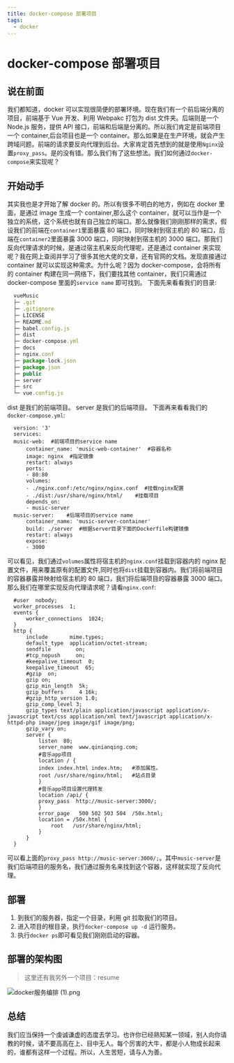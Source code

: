 ```yaml
---
title: docker-compose 部署项目
tags:
  - docker
---
```


# docker-compose 部署项目

## 说在前面

我们都知道，docker 可以实现很简便的部署环境。现在我们有一个前后端分离的项目，前端基于 Vue 开发、利用 Webpakc 打包为 dist 文件夹。后端则是一个 Node.js 服务，提供 API 接口，前端和后端是分离的。所以我们肯定是前端项目一个 container,后台项目也是一个 container。那么如果是在生产环境，就会产生跨域问题。前端的请求要反向代理到后台。大家肯定首先想到的就是使用`Nginx`设置`proxy_pass`。是的没有错。那么我们有了这些想法。我们如何通过`docker-compose`来实现呢？

## 开始动手

其实我也是才开始了解 docker 的。所以有很多不明白的地方，例如在 docker 里面，是通过 image 生成一个 container,那么这个 container，就可以当作是一个独立的系统，这个系统也就有自己独立的端口。那么就像我们刚刚那样的需求，假设我们的前端在`container1`里面暴露 80 端口，同时映射到宿主机的 80 端口，后端在`container2`里面暴露 3000 端口，同时映射到宿主机的 3000 端口。那我们反向代理请求的时候，是通过宿主机来反向代理呢，还是通过 container 来实现呢？我在网上查阅并学习了很多其他大佬的文章，还有官网的文档。发现直接通过 container 就可以实现这种需求。为什么呢？因为 docker-compose，会将所有的 container 构建在同一网络下，我们要找其他 container，我们只需通过 docker-compose 里面的`service name` 即可找到。
下面先来看看我们的目录:

```js
  vueMusic
  ├─ .git
  ├─ .gitignore
  ├─ LICENSE
  ├─ README.md
  ├─ babel.config.js
  ├─ dist
  ├─ docker-compose.yml
  ├─ docs
  ├─ nginx.conf
  ├─ package-lock.json
  ├─ package.json
  ├─ public
  ├─ server
  ├─ src
  └─ vue.config.js
```

dist 是我们的前端项目。 server 是我们的后端项目。
下面再来看看我们的`docker-compose.yml`:

```docker
  version: '3'
  services:
  music-web:  #前端项目的service name
      container_name: 'music-web-container'  #容器名称
      image: nginx  #指定镜像
      restart: always
      ports:
      - 80:80
      volumes:
      - ./nginx.conf:/etc/nginx/nginx.conf  #挂载nginx配置
      - ./dist:/usr/share/nginx/html/    #挂载项目
      depends_on:
      - music-server
  music-server:    #后端项目的service name
      container_name: 'music-server-container'
      build: ./server  #根据server目录下面的Dockerfile构建镜像
      restart: always
      expose:
      - 3000
```

可以看见，我们通过`volumes`属性将宿主机的`nginx.conf`挂载到容器内的 nginx 配置文件，用来覆盖原有的配置文件,同时也将`dist`挂载到容器内。我们将前端项目的容器暴露并映射给宿主机的 80 端口，我们将后端项目的容器暴露 3000 端口。那么我们在哪里实现反向代理请求呢？请看`nginx.conf`:

```nginx
  #user  nobody;
  worker_processes  1;
  events {
      worker_connections  1024;
  }
  http {
      include       mime.types;
      default_type  application/octet-stream;
      sendfile        on;
      #tcp_nopush     on;
      #keepalive_timeout  0;
      keepalive_timeout  65;
      #gzip  on;
      gzip on;
      gzip_min_length  5k;
      gzip_buffers     4 16k;
      #gzip_http_version 1.0;
      gzip_comp_level 3;
      gzip_types text/plain application/javascript application/x-javascript text/css application/xml text/javascript application/x-httpd-php image/jpeg image/gif image/png;
      gzip_vary on;
      server {
          listen  80;
          server_name  www.qinianqing.com;
          #音乐app项目
          location / {
          index index.html index.htm;   #添加属性。
          root /usr/share/nginx/html;   #站点目录
          }
          #音乐app项目设置代理转发
          location /api/ {
          proxy_pass  http://music-server:3000/;
          }
          error_page   500 502 503 504  /50x.html;
          location = /50x.html {
              root   /usr/share/nginx/html;
          }
      }
  }
```

可以看上面的`proxy_pass http://music-server:3000/;`。其中`music-server`是我们后端项目的服务名，我们通过服务名来找到这个容器，这样就实现了反向代理。

## 部署

1. 到我们的服务器，指定一个目录，利用 git 拉取我们的项目。
2. 进入项目的根目录，执行`docker-compose up -d` 运行服务。
3. 执行`docker ps`即可看见我们刚刚启动的容器。

## 部署的架构图

> 这里还有我另外一个项目：resume

![docker服务编排 (1).png](https://i.loli.net/2019/08/28/O1X4pLvfng9578y.png)

## 总结

我们应当保持一个虔诚谦虚的态度去学习。也许你已经熟知某一领域，别人向你请教的时候，请不要高高在上、目中无人。每个厉害的大牛，都是小人物成长起来的，谁都有这样一个过程。所以，人生苦短，请与人为善。
